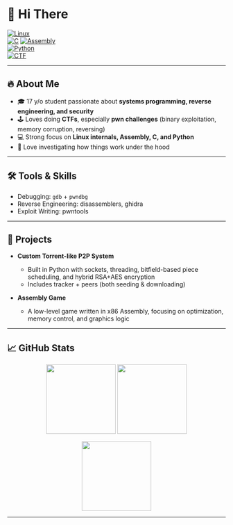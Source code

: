 # 👋 Hi There

[![Linux](https://img.shields.io/badge/Linux-FCC624?style=for-the-badge&logo=linux&logoColor=black)](https://www.kernel.org/)  
[![C](https://img.shields.io/badge/C-A8B9CC?style=for-the-badge&logo=c&logoColor=black)](https://en.wikipedia.org/wiki/C_(programming_language))  
[![Assembly](https://img.shields.io/badge/Assembly-007ACC?style=for-the-badge&logo=asm&logoColor=white)]()  
[![Python](https://img.shields.io/badge/Python-3776AB?style=for-the-badge&logo=python&logoColor=white)](https://www.python.org/)  
[![CTF](https://img.shields.io/badge/CTF-pwn-orange?style=for-the-badge)]()  

---

## 🔥 About Me  
- 🎓 17 y/o student passionate about **systems programming, reverse engineering, and security**  
- 🕹️ Loves doing **CTFs**, especially **pwn challenges** (binary exploitation, memory corruption, reversing)  
- 💻 Strong focus on **Linux internals, Assembly, C, and Python**  
- 🧩 Love investigating how things work under the hood  

---

## 🛠️ Tools & Skills  
- Debugging: `gdb` + `pwndbg`  
- Reverse Engineering: disassemblers, ghidra   
- Exploit Writing: pwntools
   
---

## 🚀 Projects  
- **Custom Torrent-like P2P System**  
  - Built in Python with sockets, threading, bitfield-based piece scheduling, and hybrid RSA+AES encryption  
  - Includes tracker + peers (both seeding & downloading)  

- **Assembly Game**  
  - A low-level game written in x86 Assembly, focusing on optimization, memory control, and graphics logic  

---


## 📈 GitHub Stats  

<p align="center">
  <img src="https://github-readme-stats.vercel.app/api?username=erezlahav&show_icons=true&theme=tokyonight" height="160" />
  <img src="https://github-readme-streak-stats.herokuapp.com/?user=erezlahav&theme=tokyonight" height="160" />
</p>

<p align="center">
  <img src="https://github-readme-stats.vercel.app/api/top-langs/?username=erezlahav&layout=compact&theme=tokyonight" height="160"/>
</p>  

---

